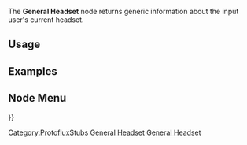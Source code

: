 <languages></languages> <translate>

The **General Headset** node returns generic information about the input
user's current headset.

## Usage

## Examples

## Node Menu

</translate> }}

[Category:ProtofluxStubs](Category:ProtofluxStubs "wikilink") [General
Headset](Category:Protoflux{{#translation:}} "wikilink") [General
Headset](Category:Protoflux:Input_Devices{{#translation:}} "wikilink")
